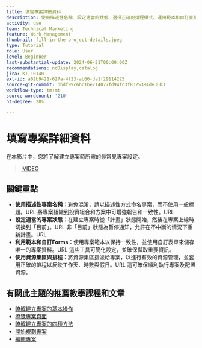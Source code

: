 ```yaml
---
title: 填寫專案詳細資料
description: 使用描述性名稱、設定適當的狀態、選擇正確的排程模式、運用範本和自訂表單，以及使用資源集區和排程管理資源，以最佳化專案管理效率。
activity: use
team: Technical Marketing
feature: Work Management
thumbnail: fill-in-the-project-details.jpeg
type: Tutorial
role: User
level: Beginner
last-substantial-update: 2024-06-21T00:00:00Z
recommendations: noDisplay,catalog
jira: KT-10140
exl-id: a62b9421-627a-4f23-ab66-da1f29114225
source-git-commit: bbdf99c6bc1be714077fd94fc3f8325394de36b3
workflow-type: tm+mt
source-wordcount: '210'
ht-degree: 28%

---
```


# 填寫專案詳細資料

在本影片中，您將了解建立專案時所需的最常見專案設定。


>[!VIDEO](https://video.tv.adobe.com/v/3430410/?quality=12&learn=on&enablevpops=1)

## 關鍵重點

* **使用描述性專案名稱：**&#x200B;避免混淆，請以描述性方式命名專案，而不使用一般標題。&#x200B;URL 將專案組織到投資組合和方案中可增強報告和一致性。&#x200B;URL
* **設定適當的專案狀態：**&#x200B;在建立專案時從「計畫」狀態開始，然後在專案上線時切換到「目前」。&#x200B;URL 非「目前」狀態為暫停通知，允許在不中斷的情況下重新計畫。&#x200B;URL
* **利用範本和自訂Forms：**&#x200B;使用專案範本以保持一致性，並使用自訂表單來儲存唯一的專案資料。&#x200B;URL 這些工具可簡化設定，並確保擷取重要資訊。
* **使用資源集區與排程：**&#x200B;將資源集區指派給專案，以進行有效的資源管理，並套用正確的排程以反映工作天、時數與假日。&#x200B;URL 這可確保順利執行專案及配置資源。



## 有關此主題的推薦教學課程和文章

* [瞭解建立專案的基本操作](/help/manage-work/projects/understand-basic-project-creation.md)
* [導覽專案頁面](/help/manage-work/projects/navigate-the-project-page.md)
* [瞭解建立專案的四種方法](/help/manage-work/projects/understand-other-ways-to-create-projects.md)
* [開始規劃專案](/help/manage-work/projects/getting-started-plan-a-project.md)
* [編輯專案](https://experienceleague.adobe.com/zh-hant/docs/workfront/using/manage-work/projects/manage-projects/edit-projects)
